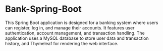 # Bank-Spring-Boot
This Spring Boot application is designed for a banking system where users can register, log in, and manage their accounts. It features user authentication, account management, and transaction handling. The application uses a MySQL database to store user data and transaction history, and Thymeleaf for rendering the web interface.
